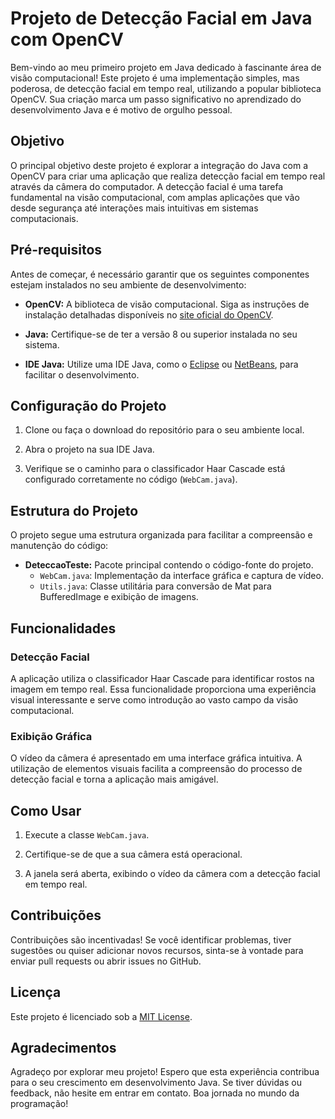 # Projeto de Detecção Facial em Java com OpenCV

Bem-vindo ao meu primeiro projeto em Java dedicado à fascinante área de visão computacional! Este projeto é uma implementação simples, mas poderosa, de detecção facial em tempo real, utilizando a popular biblioteca OpenCV. Sua criação marca um passo significativo no aprendizado do desenvolvimento Java e é motivo de orgulho pessoal.

## Objetivo

O principal objetivo deste projeto é explorar a integração do Java com a OpenCV para criar uma aplicação que realiza detecção facial em tempo real através da câmera do computador. A detecção facial é uma tarefa fundamental na visão computacional, com amplas aplicações que vão desde segurança até interações mais intuitivas em sistemas computacionais.

## Pré-requisitos

Antes de começar, é necessário garantir que os seguintes componentes estejam instalados no seu ambiente de desenvolvimento:

- **OpenCV:** A biblioteca de visão computacional. Siga as instruções de instalação detalhadas disponíveis no [site oficial do OpenCV](https://opencv.org/).

- **Java:** Certifique-se de ter a versão 8 ou superior instalada no seu sistema.

- **IDE Java:** Utilize uma IDE Java, como o [Eclipse](https://www.eclipse.org/) ou [NetBeans](https://netbeans.apache.org/), para facilitar o desenvolvimento.

## Configuração do Projeto

1. Clone ou faça o download do repositório para o seu ambiente local.

2. Abra o projeto na sua IDE Java.

3. Verifique se o caminho para o classificador Haar Cascade está configurado corretamente no código (`WebCam.java`).

## Estrutura do Projeto

O projeto segue uma estrutura organizada para facilitar a compreensão e manutenção do código:

- **DeteccaoTeste:** Pacote principal contendo o código-fonte do projeto.
  - `WebCam.java`: Implementação da interface gráfica e captura de vídeo.
  - `Utils.java`: Classe utilitária para conversão de Mat para BufferedImage e exibição de imagens.

## Funcionalidades

### Detecção Facial

A aplicação utiliza o classificador Haar Cascade para identificar rostos na imagem em tempo real. Essa funcionalidade proporciona uma experiência visual interessante e serve como introdução ao vasto campo da visão computacional.

### Exibição Gráfica

O vídeo da câmera é apresentado em uma interface gráfica intuitiva. A utilização de elementos visuais facilita a compreensão do processo de detecção facial e torna a aplicação mais amigável.

## Como Usar

1. Execute a classe `WebCam.java`.

2. Certifique-se de que a sua câmera está operacional.

3. A janela será aberta, exibindo o vídeo da câmera com a detecção facial em tempo real.

## Contribuições

Contribuições são incentivadas! Se você identificar problemas, tiver sugestões ou quiser adicionar novos recursos, sinta-se à vontade para enviar pull requests ou abrir issues no GitHub.

## Licença

Este projeto é licenciado sob a [MIT License](LICENSE).

## Agradecimentos

Agradeço por explorar meu projeto! Espero que esta experiência contribua para o seu crescimento em desenvolvimento Java. Se tiver dúvidas ou feedback, não hesite em entrar em contato. Boa jornada no mundo da programação!
